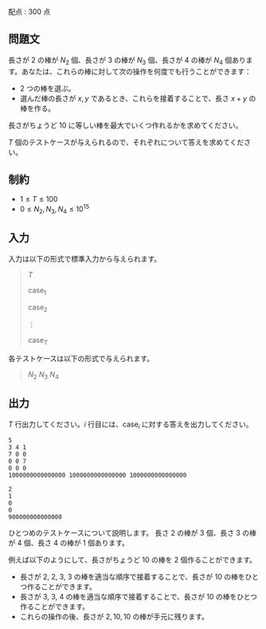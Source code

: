配点 : $300$ 点

## 問題文

長さが $2$ の棒が $N_2$ 個、長さが $3$ の棒が $N_3$ 個、長さが $4$ の棒が $N_4$ 個あります。あなたは、これらの棒に対して次の操作を何度でも行うことができます：

- $2$ つの棒を選ぶ。
- 選んだ棒の長さが $x, y$ であるとき、これらを接着することで、長さ $x+y$ の棒を作る。

長さがちょうど $10$ に等しい棒を最大でいくつ作れるかを求めてください。

$T$ 個のテストケースが与えられるので、それぞれについて答えを求めてください。

## 制約

- $1\leq T\leq 100$
- $0\leq N_2, N_3, N_4\leq 10^{15}$

## 入力

入力は以下の形式で標準入力から与えられます。

> $T$
> 
> $\text{case}_1$
> 
> $\text{case}_2$
> 
> $\vdots$
> 
> $\text{case}_T$

各テストケースは以下の形式で与えられます。

> $N_2$ $N_3$ $N_4$

## 出力

$T$ 行出力してください。$i$ 行目には、$\text{case}_i$ に対する答えを出力してください。

```input1
5
3 4 1
7 0 0
0 0 7
0 0 0
1000000000000000 1000000000000000 1000000000000000
```

```output1
2
1
0
0
900000000000000
```

ひとつめのテストケースについて説明します。
長さ $2$ の棒が $3$ 個、長さ $3$ の棒が $4$ 個、長さ $4$ の棒が $1$ 個あります。

例えば以下のようにして、長さがちょうど $10$ の棒を $2$ 個作ることができます。

- 長さが $2$, $2$, $3$, $3$ の棒を適当な順序で接着することで、長さが $10$ の棒をひとつ作ることができます。
- 長さが $3$, $3$, $4$ の棒を適当な順序で接着することで、長さが $10$ の棒をひとつ作ることができます。
- これらの操作の後、長さが $2, 10, 10$ の棒が手元に残ります。